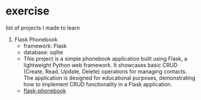 # exercise
list of projects I made to learn

1. Flask Phonebook
   - framework: Flask
   - database: sqlite
   - This project is a simple phonebook application built using Flask, a lightweight Python web framework. It showcases basic CRUD (Create, Read, Update, Delete) operations for managing contacts. The application is designed for educational purposes, demonstrating how to implement CRUD functionality in a Flask application.
   - [flask-phonebook](https://github.com/SalasNorman/exercise101/blob/main/flask-phonebook/README.md)
